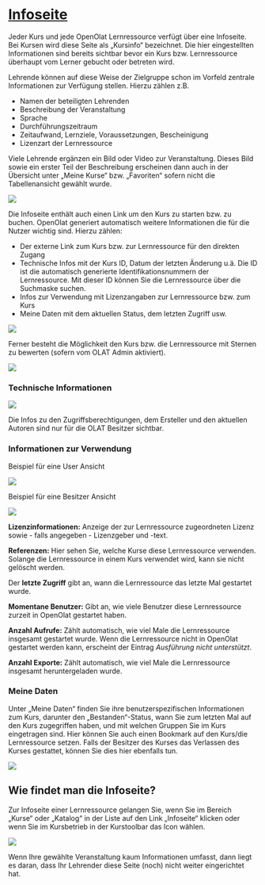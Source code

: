 #  [Infoseite](Infoseite.html)

Jeder Kurs und jede OpenOlat Lernressource verfügt über eine Infoseite. Bei
Kursen wird diese Seite als „Kursinfo“ bezeichnet. Die hier eingestellten
Informationen sind bereits sichtbar bevor ein Kurs bzw. Lernressource
überhaupt vom Lerner gebucht oder betreten wird.  

Lehrende können auf diese Weise der Zielgruppe schon im Vorfeld zentrale
Informationen zur Verfügung stellen. Hierzu zählen z.B.

  * Namen der beteiligten Lehrenden
  * Beschreibung der Veranstaltung
  * Sprache
  * Durchführungszeitraum
  * Zeitaufwand, Lernziele, Voraussetzungen, Bescheinigung
  * Lizenzart der Lernressource

Viele Lehrende ergänzen ein Bild oder Video zur Veranstaltung. Dieses Bild
sowie ein erster Teil der Beschreibung erscheinen dann auch in der Übersicht
unter „Meine Kurse“ bzw. „Favoriten“ sofern nicht die Tabellenansicht gewählt
wurde.

![](../../download/attachments/590041/Infoseite1.png)

Die Infoseite enthält auch einen Link um den Kurs zu starten bzw. zu buchen.
OpenOlat generiert automatisch weitere Informationen die für die Nutzer
wichtig sind. Hierzu zählen:

  * Der externe Link zum Kurs bzw. zur Lernressource für den direkten Zugang
  * Technische Infos mit der Kurs ID, Datum der letzten Änderung u.ä. Die ID ist die automatisch generierte Identifikationsnummern der Lernressource. Mit dieser ID können Sie die Lernressource über die Suchmaske suchen.
  * Infos zur Verwendung mit Lizenzangaben zur Lernressource bzw. zum Kurs
  * Meine Daten mit dem aktuellen Status, dem letzten Zugriff usw.

![](../../download/attachments/590041/Infoseite2.png)

Ferner besteht die Möglichkeit den Kurs bzw. die Lernressource mit Sternen zu
bewerten (sofern vom OLAT Admin aktiviert).

![](../../download/attachments/590041/Infoseite_Link.png)

### Technische Informationen

![](../../download/attachments/590041/Technische_Infos.png)

Die Infos zu den Zugriffsberechtigungen, dem Ersteller und den aktuellen
Autoren sind nur für die OLAT Besitzer sichtbar.

### Informationen zur Verwendung

Beispiel für eine User Ansicht

![](../../download/attachments/590041/Infos_Vewerndung.png)

Beispiel für eine Besitzer Ansicht

![](../../download/attachments/590041/Infos_Verwerndung_test_autor.png)

 **Lizenzinformationen:** Anzeige der zur Lernressource zugeordneten Lizenz
sowie - falls angegeben - Lizenzgeber und -text.

 **Referenzen:** Hier sehen Sie, welche Kurse diese Lernressource verwenden.
Solange die Lernressource in einem Kurs verwendet wird, kann sie nicht
gelöscht werden.

Der **letzte Zugriff** gibt an, wann die Lernressource das letzte Mal
gestartet wurde.

 **Momentane Benutzer:** Gibt an, wie viele Benutzer diese Lernressource
zurzeit in OpenOlat gestartet haben.

 **Anzahl Aufrufe:** Zählt automatisch, wie viel Male die Lernressource
insgesamt gestartet wurde. Wenn die Lernressource nicht in OpenOlat gestartet
werden kann, erscheint der Eintrag _Ausführung nicht unterstützt_.

 **Anzahl Exporte:** Zählt automatisch, wie viel Male die Lernressource
insgesamt heruntergeladen wurde.

### Meine Daten

Unter „Meine Daten“ finden Sie ihre benutzerspezifischen Informationen zum
Kurs, darunter den „Bestanden“-Status, wann Sie zum letzten Mal auf den Kurs
zugegriffen haben, und mit welchen Gruppen Sie im Kurs eingetragen sind. Hier
können Sie auch einen Bookmark auf den Kurs/die Lernressource setzen. Falls
der Besitzer des Kurses das Verlassen des Kurses gestattet, können Sie dies
hier ebenfalls tun.

![](../../download/attachments/590041/Infos_meine_daten.png)

## Wie findet man die Infoseite?

Zur Infoseite einer Lernressource gelangen Sie, wenn Sie im Bereich „Kurse“
oder „Katalog“ in der Liste auf den Link „Infoseite“ klicken oder wenn Sie im
Kursbetrieb in der Kurstoolbar das Icon  wählen.

![](../../download/attachments/590041/Toolbar_Kursinfo.png)

Wenn Ihre gewählte Veranstaltung kaum Informationen umfasst, dann liegt es
daran, dass Ihr Lehrender diese Seite (noch) nicht weiter eingerichtet hat.

  

  

  

